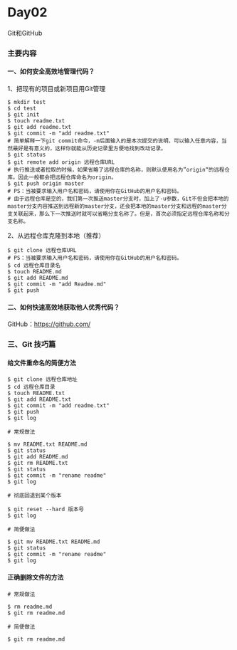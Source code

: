 # Day02
Git和GitHub

### 主要内容

#### 一、如何安全高效地管理代码？

1、把现有的项目或新项目用Git管理

```
$ mkdir test 
$ cd test
$ git init
$ touch readme.txt
$ git add readme.txt
$ git commit -m "add readme.txt"
# 简单解释一下git commit命令，-m后面输入的是本次提交的说明，可以输入任意内容，当然最好是有意义的，这样你就能从历史记录里方便地找到改动记录。
$ git status
$ git remote add origin 远程仓库URL
# 执行推送或者拉取的时候，如果省略了远程仓库的名称，则默认使用名为”origin“的远程仓库。因此一般都会把远程仓库命名为origin。
$ git push origin master
# PS：当被要求输入用户名和密码，请使用你在GitHub的用户名和密码。
# 由于远程仓库是空的，我们第一次推送master分支时，加上了-u参数，Git不但会把本地的master分支内容推送到远程新的master分支，还会把本地的master分支和远程的master分支关联起来，那么下一次推送时就可以省略分支名称了。但是，首次必须指定远程仓库名称和分支名称。
```

2、从远程仓库克隆到本地（推荐）

```
$ git clone 远程仓库URL
# PS：当被要求输入用户名和密码，请使用你在GitHub的用户名和密码。
$ cd 远程仓库目录名
$ touch README.md
$ git add README.md
$ git commit -m "add Readme.md"
$ git push
```


#### 二、如何快速高效地获取他人优秀代码？

GitHub：https://github.com/


### 三、Git 技巧篇

#### 给文件重命名的简便方法

```
$ git clone 远程仓库地址
$ cd 远程仓库目录
$ touch README.txt
$ git add README.txt
$ git commit -m "add readme.txt"
$ git push
$ git log

# 常规做法

$ mv README.txt README.md
$ git status
$ git add README.md
$ git rm README.txt
$ git status
$ git commit -m "rename readme"
$ git log

# 彻底回退到某个版本

$ git reset --hard 版本号
$ git log 

# 简便做法

$ git mv README.txt README.md
$ git status
$ git commit -m "rename readme"
$ git log
```

#### 正确删除文件的方法

```
# 常规做法

$ rm readme.md
$ git rm readme.md

# 简便做法

$ git rm readme.md
```
